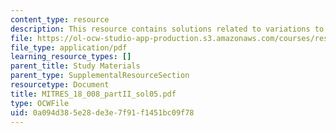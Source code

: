 ```yaml
---
content_type: resource
description: This resource contains solutions related to variations to parameters.
file: https://ol-ocw-studio-app-production.s3.amazonaws.com/courses/res-18-008-calculus-revisited-complex-variables-differential-equations-and-linear-algebra-fall-2011/0a094d385e28de3e7f91f1451bc09f78_MITRES_18_008_partII_sol05.pdf
file_type: application/pdf
learning_resource_types: []
parent_title: Study Materials
parent_type: SupplementalResourceSection
resourcetype: Document
title: MITRES_18_008_partII_sol05.pdf
type: OCWFile
uid: 0a094d38-5e28-de3e-7f91-f1451bc09f78
---
```

